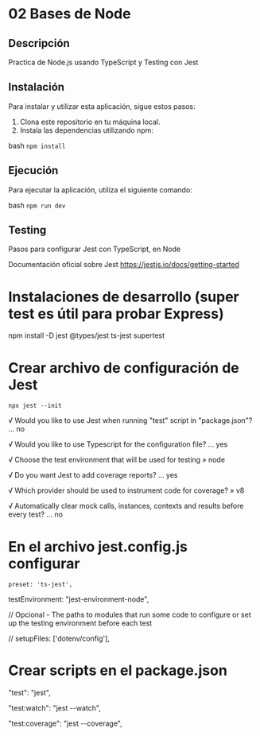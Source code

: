 # 02 Bases de Node

## Descripción

Practica de Node.js usando TypeScript y Testing con Jest

## Instalación

Para instalar y utilizar esta aplicación, sigue estos pasos:

1. Clona este repositorio en tu máquina local.
2. Instala las dependencias utilizando npm:

bash
```npm install```


## Ejecución

Para ejecutar la aplicación, utiliza el siguiente comando:

bash
```npm run dev```

## Testing

Pasos para configurar Jest con TypeScript, en Node

Documentación oficial sobre Jest https://jestjs.io/docs/getting-started

# Instalaciones de desarrollo (super test es útil para probar Express)

npm install -D jest @types/jest ts-jest supertest

# Crear archivo de configuración de Jest

```npx jest --init```

√ Would you like to use Jest when running "test" script in "package.json"? ... no

√ Would you like to use Typescript for the configuration file? ... yes

√ Choose the test environment that will be used for testing » node

√ Do you want Jest to add coverage reports? ... yes

√ Which provider should be used to instrument code for coverage? » v8

√ Automatically clear mock calls, instances, contexts and results before every test? ... no

# En el archivo jest.config.js configurar

```preset: 'ts-jest',```

testEnvironment: "jest-environment-node",

// Opcional - The paths to modules that run some code to configure or set up the testing environment before each test

// setupFiles: ['dotenv/config'],

# Crear scripts en el package.json

"test": "jest",

"test:watch": "jest --watch",

"test:coverage": "jest --coverage",
